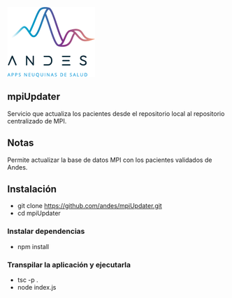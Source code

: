 ![ANDES](https://github.com/andes/andes.github.io/raw/master/images/logo.png)

## mpiUpdater

Servicio que actualiza los pacientes desde el repositorio local al repositorio centralizado de MPI.
## Notas
Permite actualizar la base de datos MPI con los pacientes validados de Andes.
## Instalación
* git clone https://github.com/andes/mpiUpdater.git
* cd mpiUpdater
### Instalar dependencias
* npm install
### Transpilar la aplicación y ejecutarla
* tsc -p .
* node index.js


